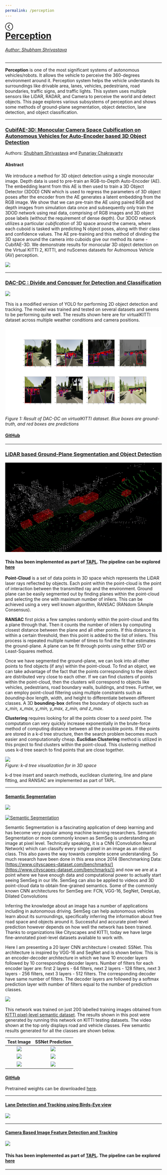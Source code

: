 ```yaml
---
permalink: /perception
---
```


<a href="../../index.html"><img style="float: left;" src="/img/back_button.png" height="25" width="25">

# Perception 

###### Author: *[Shubham Shrivastava](http://www.towardsautonomy.com/#shubham)*   
---

**Perception** is one of the most significant systems of autonomous vehicles/robots. It allows the vehicle to perceive the 360-degrees environment around it. Perception system helps the vehicle understands its surroundings like drivable area, lanes, vehicles, pedestrians, road boundaries, traffic signs, and traffic lights. This system uses multiple sensors like LiDAR, RADAR, and Camera to perceive the world and detect objects. This page explores various subsystems of perception and shows some methods of ground-plane segmentation, object detection, lane detection, and object classification.

---

### [CubifAE-3D: Monocular Camera Space Cubification on Autonomous Vehicles for Auto-Encoder based 3D Object Detection](https://www.towardsautonomy.com/CubifAE-3D/)

Authors: [Shubham Shrivastava](https://www.linkedin.com/in/shubshrivastava/) and [Punarjay Chakravarty](https://www.linkedin.com/in/punarjay-chakravarty/)

#### Abstract

We introduce a method for 3D object detection using a single monocular image. Depth data is used to pre-train an RGB-to-Depth Auto-Encoder (AE). The embedding learnt from this AE is then used to train a 3D Object Detector (3DOD) CNN which is used to regress the parameters of 3D object poses after the encoder from the AE generates a latent embedding from the RGB image. We show that we can pre-train the AE using paired RGB and depth images from simulation data once and subsequently only train the 3DOD network using real data, comprising of RGB images and 3D object pose labels (without the requirement of dense depth). Our 3DOD network utilizes a particular <i>cubification</i> of 3D space around the camera, where each cuboid is tasked with predicting N object poses, along with their class and confidence values. The AE pre-training and this method of dividing the 3D space around the camera into cuboids give our method its name - CubifAE-3D. We demonstrate results for monocular 3D object detection on the Virtual KITTI 2, KITTI, and nuScenes datasets for Autnomous Vehicle (AV) perception.  

![](/CubifAE-3D/resources/demo.gif)

---

### [DAC-DC : Divide and Concquer for Detection and Classification](https://github.com/towardsautonomy/DAC-DC)

![](/docs/perception/img/dac-dc.gif)

This is a modified version of YOLO for performing 2D object detection and tracking. The model was trained and tested on several datasets and seems to be performing quite well. The results shown here are for virtualKITTI dataset across multiple weather conditions and camera positions.

![](/docs/perception/img/dacdc-result.png)
*Figure 1: Result of DAC-DC on virtualKITTI dataset. Blue boxes are ground-truth, and red boxes are predictions*

#### [GitHub](https://github.com/towardsautonomy/DAC-DC)

---

### [LiDAR based Ground-Plane Segmentation and Object Detection](https://github.com/towardsautonomy/TAPL#lidar-object-detection)  
![](/docs/perception/img/lidar_object_detection.gif)

#### This has been implemented as part of [TAPL](https://www.towardsautonomy.com/tapl/index.html). The pipeline can be explored [here](https://github.com/towardsautonomy/TAPL#lidar-object-detection)

**Point-Cloud** is a set of data points in 3D space which represents the LiDAR laser rays reflected by objects. Each point within the point-cloud is the point of interaction between the transmitted ray and the environment. Ground plane can be easily segmented out by finding planes within the point-cloud and selecting the one with maximum number of inliers. This can be achieved using a very well known algorithm, RANSAC (RANdom SAmple Consensus).

**RANSAC** first picks a few samples randomly within the point-cloud and fits a plane through that. Then it counts the number of inliers by computing closest distance between the plane and all other points. If this distance is within a certain threshold, then this point is added to the list of inliers. This process is repeated multiple number of times to find the fit that estimates the ground-plane. A plane can be fit through points using either SVD or Least-Squares method.

Once we have segmented the ground-plane, we can look into all other points to find objects (if any) within the point-cloud. To find an object, we can take advantage of the fact that the points corresponding to the object are distributed very close to each other. If we can find clusters of points within the point-cloud, then the clusters will correspond to objects like vehicles, pedestrians, road boundary walls, buildings, and trees. Further, we can employ point-cloud filtering using multiple constraints such as *bounding-box* length, width, and height to differentiate between different classes. A 3D **bounding-box** defines the boundary of objects such as *x_min, x_max, y_min, y_max, z_min, and z_max*.

**Clustering** requires looking for all the points closer to a *seed* point. The computation can very quickly increase exponentially in the brute-force method of computing distance between all the possible points. If the points are stored in a k-d tree structure, then the search problem becomes much easier and computationally cheap. **Euclidian Clustering** method is utilized in this project to find clusters within the point-cloud. This clustering method uses k-d tree search to find points that are close together.

![](/docs/perception/img/kd_tree.png)  
*Figure: k-d tree visualization for in 3D space*

k-d tree insert and search methods, euclidean clustering, line and plane fitting, and RANSAC are implemented as part of TAPL.

---

#### [Semantic Segmentation](https://github.com/towardsautonomy/ssnet_semseg)
![](/docs/perception/img/semseg.gif)

[![Semantic Segmentation](/docs/dl/img/semseg/thumbnail.png)](https://youtu.be/HzW1ZUwmlTQ "Semantic Segmentation")

Semantic Segmentation is a fascinating application of deep learning and has become very popular among machine learning researchers. Semantic Segmentation or more commonly known as SemSeg is understanding an image at pixel level. Technically speaking, it is a CNN (Convolution Neural Network) which can classify every single pixel in an image as an object class. This also paves the way towards complete scene understanding. So much research have been done in this area since 2014 (Benchmarking Data: [https://www.cityscapes-dataset.com/benchmarks/](https://www.cityscapes-dataset.com/benchmarks/)) and now we are at a point where we have enough data and computational power to actually start seeing SemSeg in our life. SemSeg can also be applied to videos and 3D point-cloud data to obtain fine-grained semantics. Some of the commonly known CNN architectures for SemSeg are: FCN, VGG-16, SegNet, DeepLap, Dilated Convolutions

Inferring the knowledge about an image has a number of applications including in autonomous driving. SemSeg can help autonomous vehicles learn about its surroundings, specifically inferring the information about free road space and objects around it. Successful and accurate pixel-level prediction however depends on how well the network has been trained. Thanks to organizations like Cityscapes and KITTI, today we have large fine-annotated pixel-level datasets available to work with.

Here I am presenting a 20 layer CNN architecture I created: SSNet. This architecture is inspired by VGG-16 and SegNet and is shown below. This is an encoder-decoder architecture in which we have 10 encoder layers followed by 10 corresponding decoder layers. Number of filters for each encoder layer are: first 2 layers - 64 filters, next 2 layers - 128 filters, next 3 layers - 256 filters, next 3 layers - 512 filters. The corresponding decoder have same number of filters. The decoder layers are followed by a softmax prediction layer with number of filters equal to the number of prediction classes.

![](/docs/dl/img/semseg/SSNet.png)

This network was trained on just 200 labelled training images obtained from [KITTI pixel-level semantic dataset](http://www.cvlibs.net/datasets/kitti/eval_semseg.php?benchmark=semantics2015). The results shown in this post were generated by running this network on KITTI testing datasets. The video shown at the top only displays road and vehicle classes. Few semantic results generated for all the classes are shown below.  

| Test Image                        |  SSNet Prediction                 |
|:---------------------------------:|:---------------------------------:|
|![](/docs/dl/img/semseg/test1.png) | ![](/docs/dl/img/semseg/pred1.png)|
|![](/docs/dl/img/semseg/test2.png) | ![](/docs/dl/img/semseg/pred2.png)|
|![](/docs/dl/img/semseg/test3.png) | ![](/docs/dl/img/semseg/pred3.png)|

#### [GitHub](https://github.com/towardsautonomy/ssnet_semseg) 

Pretrained weights can be downloaded [here](https://drive.google.com/open?id=1KG_-paGZmyxnSfPZGEv7uq_vTduXrLr3).

---

#### [Lane Detection and Tracking using Birds-Eye view](/perception/lane_detection)  
![](/docs/perception/img/lane_detection/straight_lines1.jpg)

---

#### [Camera Based Image Feature Detection and Tracking](https://github.com/towardsautonomy/TAPL#image-feature-detection-and-tracking)
![](/docs/perception/img/matching_points.png)

#### This has been implemented as part of [TAPL](https://www.towardsautonomy.com/tapl/index.html). The pipeline can be explored [here](https://github.com/towardsautonomy/TAPL#image-feature-detection-and-tracking)

---